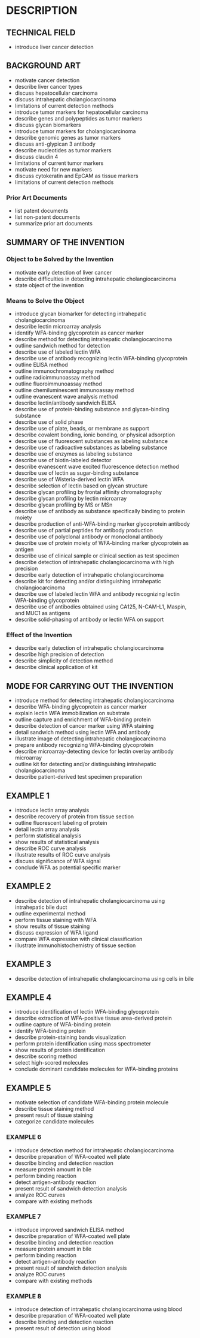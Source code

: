 # DESCRIPTION

## TECHNICAL FIELD

- introduce liver cancer detection

## BACKGROUND ART

- motivate cancer detection
- describe liver cancer types
- discuss hepatocellular carcinoma
- discuss intrahepatic cholangiocarcinoma
- limitations of current detection methods
- introduce tumor markers for hepatocellular carcinoma
- describe genes and polypeptides as tumor markers
- discuss glycan biomarkers
- introduce tumor markers for cholangiocarcinoma
- describe genomic genes as tumor markers
- discuss anti-glypican 3 antibody
- describe nucleotides as tumor markers
- discuss claudin 4
- limitations of current tumor markers
- motivate need for new markers
- discuss cytokeratin and EpCAM as tissue markers
- limitations of current detection methods

### Prior Art Documents

- list patent documents
- list non-patent documents
- summarize prior art documents

## SUMMARY OF THE INVENTION

### Object to be Solved by the Invention

- motivate early detection of liver cancer
- describe difficulties in detecting intrahepatic cholangiocarcinoma
- state object of the invention

### Means to Solve the Object

- introduce glycan biomarker for detecting intrahepatic cholangiocarcinoma
- describe lectin microarray analysis
- identify WFA-binding glycoprotein as cancer marker
- describe method for detecting intrahepatic cholangiocarcinoma
- outline sandwich method for detection
- describe use of labeled lectin WFA
- describe use of antibody recognizing lectin WFA-binding glycoprotein
- outline ELISA method
- outline immunochromatography method
- outline radioimmunoassay method
- outline fluoroimmunoassay method
- outline chemiluminescent immunoassay method
- outline evanescent wave analysis method
- describe lectin/antibody sandwich ELISA
- describe use of protein-binding substance and glycan-binding substance
- describe use of solid phase
- describe use of plate, beads, or membrane as support
- describe covalent bonding, ionic bonding, or physical adsorption
- describe use of fluorescent substances as labeling substance
- describe use of radioactive substances as labeling substance
- describe use of enzymes as labeling substance
- describe use of biotin-labeled detector
- describe evanescent wave excited fluorescence detection method
- describe use of lectin as sugar-binding substance
- describe use of Wisteria-derived lectin WFA
- describe selection of lectin based on glycan structure
- describe glycan profiling by frontal affinity chromatography
- describe glycan profiling by lectin microarray
- describe glycan profiling by MS or MSn
- describe use of antibody as substance specifically binding to protein moiety
- describe production of anti-WFA-binding marker glycoprotein antibody
- describe use of partial peptides for antibody production
- describe use of polyclonal antibody or monoclonal antibody
- describe use of protein moiety of WFA-binding marker glycoprotein as antigen
- describe use of clinical sample or clinical section as test specimen
- describe detection of intrahepatic cholangiocarcinoma with high precision
- describe early detection of intrahepatic cholangiocarcinoma
- describe kit for detecting and/or distinguishing intrahepatic cholangiocarcinoma
- describe use of labeled lectin WFA and antibody recognizing lectin WFA-binding glycoprotein
- describe use of antibodies obtained using CA125, N-CAM-L1, Maspin, and MUC1 as antigens
- describe solid-phasing of antibody or lectin WFA on support

### Effect of the Invention

- describe early detection of intrahepatic cholangiocarcinoma
- describe high precision of detection
- describe simplicity of detection method
- describe clinical application of kit

## MODE FOR CARRYING OUT THE INVENTION

- introduce method for detecting intrahepatic cholangiocarcinoma
- describe WFA-binding glycoprotein as cancer marker
- explain lectin WFA immobilization on substrate
- outline capture and enrichment of WFA-binding protein
- describe detection of cancer marker using WFA staining
- detail sandwich method using lectin WFA and antibody
- illustrate image of detecting intrahepatic cholangiocarcinoma
- prepare antibody recognizing WFA-binding glycoprotein
- describe microarray-detecting device for lectin overlay antibody microarray
- outline kit for detecting and/or distinguishing intrahepatic cholangiocarcinoma
- describe patient-derived test specimen preparation

## EXAMPLE 1

- introduce lectin array analysis
- describe recovery of protein from tissue section
- outline fluorescent labeling of protein
- detail lectin array analysis
- perform statistical analysis
- show results of statistical analysis
- describe ROC curve analysis
- illustrate results of ROC curve analysis
- discuss significance of WFA signal
- conclude WFA as potential specific marker

## EXAMPLE 2

- describe detection of intrahepatic cholangiocarcinoma using intrahepatic bile duct
- outline experimental method
- perform tissue staining with WFA
- show results of tissue staining
- discuss expression of WFA ligand
- compare WFA expression with clinical classification
- illustrate immunohistochemistry of tissue section

## EXAMPLE 3

- describe detection of intrahepatic cholangiocarcinoma using cells in bile

## EXAMPLE 4

- introduce identification of lectin WFA-binding glycoprotein
- describe extraction of WFA-positive tissue area-derived protein
- outline capture of WFA-binding protein
- identify WFA-binding protein
- describe protein-staining bands visualization
- perform protein identification using mass spectrometer
- show results of protein identification
- describe scoring method
- select high-scored molecules
- conclude dominant candidate molecules for WFA-binding proteins

## EXAMPLE 5

- motivate selection of candidate WFA-binding protein molecule
- describe tissue staining method
- present result of tissue staining
- categorize candidate molecules

### EXAMPLE 6

- introduce detection method for intrahepatic cholangiocarcinoma
- describe preparation of WFA-coated well plate
- describe binding and detection reaction
- measure protein amount in bile
- perform binding reaction
- detect antigen-antibody reaction
- present result of sandwich detection analysis
- analyze ROC curves
- compare with existing methods

### EXAMPLE 7

- introduce improved sandwich ELISA method
- describe preparation of WFA-coated well plate
- describe binding and detection reaction
- measure protein amount in bile
- perform binding reaction
- detect antigen-antibody reaction
- present result of sandwich detection analysis
- analyze ROC curves
- compare with existing methods

### EXAMPLE 8

- introduce detection of intrahepatic cholangiocarcinoma using blood
- describe preparation of WFA-coated well plate
- describe binding and detection reaction
- present result of detection using blood


